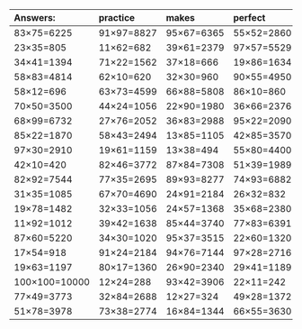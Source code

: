 | Answers: | practice | makes | perfect | ! |
| :--- | :--- | :--- | :--- | :--- |
| 83×75=6225 | 91×97=8827 | 95×67=6365 | 55×52=2860 | 86×62=5332 | 
| 23×35=805 | 11×62=682 | 39×61=2379 | 97×57=5529 | 28×75=2100 | 
| 34×41=1394 | 71×22=1562 | 37×18=666 | 19×86=1634 | 88×41=3608 | 
| 58×83=4814 | 62×10=620 | 32×30=960 | 90×55=4950 | 52×53=2756 | 
| 58×12=696 | 63×73=4599 | 66×88=5808 | 86×10=860 | 34×77=2618 | 
| 70×50=3500 | 44×24=1056 | 22×90=1980 | 36×66=2376 | 33×22=726 | 
| 68×99=6732 | 27×76=2052 | 36×83=2988 | 95×22=2090 | 51×10=510 | 
| 85×22=1870 | 58×43=2494 | 13×85=1105 | 42×85=3570 | 10×16=160 | 
| 97×30=2910 | 19×61=1159 | 13×38=494 | 55×80=4400 | 33×41=1353 | 
| 42×10=420 | 82×46=3772 | 87×84=7308 | 51×39=1989 | 83×64=5312 | 
| 82×92=7544 | 77×35=2695 | 89×93=8277 | 74×93=6882 | 92×28=2576 | 
| 31×35=1085 | 67×70=4690 | 24×91=2184 | 26×32=832 | 65×61=3965 | 
| 19×78=1482 | 32×33=1056 | 24×57=1368 | 35×68=2380 | 40×87=3480 | 
| 11×92=1012 | 39×42=1638 | 85×44=3740 | 77×83=6391 | 96×93=8928 | 
| 87×60=5220 | 34×30=1020 | 95×37=3515 | 22×60=1320 | 52×89=4628 | 
| 17×54=918 | 91×24=2184 | 94×76=7144 | 97×28=2716 | 93×51=4743 | 
| 19×63=1197 | 80×17=1360 | 26×90=2340 | 29×41=1189 | 13×73=949 | 
| 100×100=10000 | 12×24=288 | 93×42=3906 | 22×11=242 | 21×15=315 | 
| 77×49=3773 | 32×84=2688 | 12×27=324 | 49×28=1372 | 15×93=1395 | 
| 51×78=3978 | 73×38=2774 | 16×84=1344 | 66×55=3630 | 55×75=4125 | 
